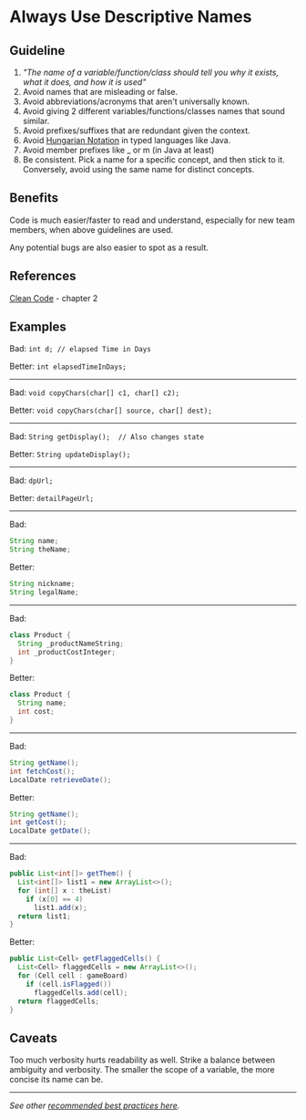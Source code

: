 Always Use Descriptive Names
==================

Guideline
---------
1. *"The name of a variable/function/class should tell you why it exists, what it does, and how it is used"*
1. Avoid names that are misleading or false.
1. Avoid abbreviations/acronyms that aren't universally known.
1. Avoid giving 2 different variables/functions/classes names that sound similar.
1. Avoid prefixes/suffixes that are redundant given the context.
1. Avoid [Hungarian Notation](https://en.wikipedia.org/wiki/Hungarian_notation#Examples) in typed languages like Java.
1. Avoid member prefixes like _ or m (in Java at least)
1. Be consistent. Pick a name for a specific concept, and then stick to it. Conversely, avoid using the same name for distinct concepts.

Benefits
---------
Code is much easier/faster to read and understand, especially for new team members, when above guidelines are used.

Any potential bugs are also easier to spot as a result.

References
---------
[Clean Code](https://www.goodreads.com/book/show/3735293-clean-code) - chapter 2

Examples
---------

Bad: `int d; // elapsed Time in Days`

Better: `int elapsedTimeInDays;`

---

Bad: `void copyChars(char[] c1, char[] c2);`

Better: `void copyChars(char[] source, char[] dest);`

---

Bad: `String getDisplay();  // Also changes state`

Better: `String updateDisplay();`

---

Bad: `dpUrl;`

Better: `detailPageUrl;`

---

Bad:
```java
String name;
String theName;
```

Better:
```java
String nickname;
String legalName;
```

---

Bad:
```java
class Product {
  String _productNameString;
  int _productCostInteger;
}
```

Better:
```java
class Product {
  String name;
  int cost;
}
```

---

Bad:
```java
String getName();
int fetchCost();
LocalDate retrieveDate();
```

Better:
```java
String getName();
int getCost();
LocalDate getDate();
```

---

Bad:
```java
public List<int[]> getThem() {
  List<int[]> list1 = new ArrayList<>();
  for (int[] x : theList)
    if (x[0] == 4)
      list1.add(x);
  return list1;
}
```

Better:
```java
public List<Cell> getFlaggedCells() {
  List<Cell> flaggedCells = new ArrayList<>();
  for (Cell cell : gameBoard)
    if (cell.isFlagged())
      flaggedCells.add(cell);
  return flaggedCells;
}
```

Caveats
---------
Too much verbosity hurts readability as well. Strike a balance between ambiguity and verbosity. 
The smaller the scope of a variable, the more concise its name can be.

----

*See other [recommended best practices here](TODO).*